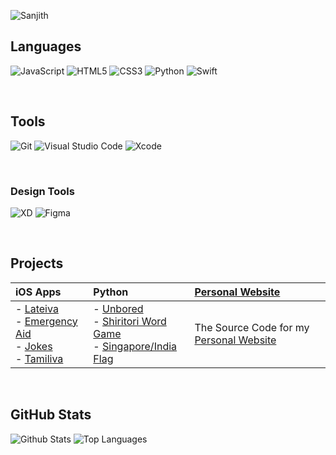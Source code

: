 ![Sanjith](https://cdn.glitch.me/54a9f616-088c-4c9c-b58e-d6249b0c3b0d/Sanjith.png?v=1640231434659) 

## Languages
<p>
  <img alt="JavaScript" src="https://img.shields.io/badge/javascript-%23323330.svg?style=for-the-badge&logo=javascript&logoColor=%23F7DF1E"/>
  <img alt="HTML5" src="https://img.shields.io/badge/html5-%23E34F26.svg?style=for-the-badge&logo=html5&logoColor=white"/>
  <img alt="CSS3" src="https://img.shields.io/badge/css3-%231572B6.svg?style=for-the-badge&logo=css3&logoColor=white"/>
  <img alt="Python" src="https://img.shields.io/badge/python-%2314354C.svg?style=for-the-badge&logo=python&logoColor=white"/>
  <img alt="Swift" src="https://img.shields.io/badge/swift-%23FA7343.svg?style=for-the-badge&logo=swift&logoColor=white"/>
</p>
<br />

## Tools
<p>
  <img alt="Git" src="https://img.shields.io/badge/git-%23F05033.svg?style=for-the-badge&logo=git&logoColor=white"/>
  <img alt="Visual Studio Code" src="https://img.shields.io/badge/VisualStudioCode-0078d7.svg?style=for-the-badge&logo=visual-studio-code&logoColor=white"/>
  <img alt="Xcode" src="https://img.shields.io/badge/Xcode-007ACC?style=for-the-badge&logo=Xcode&logoColor=white"/>
</p>

<br />

### Design Tools
<p>
  <img alt="XD" src="https://img.shields.io/badge/adobexd-%23FF26BE.svg?style=for-the-badge&logo=adobexd&logoColor=white"/>
  <img alt="Figma" src="https://img.shields.io/badge/figma-%23F24E1E.svg?style=for-the-badge&logo=figma&logoColor=white"/>
</p>

<br />

## Projects

| iOS Apps | Python | [Personal Website](hisanjith.com)
| :--- | :--- | :--- |
| - [Lateiva](https://github.com/Sanjith7146/Lateiva)<br />- [Emergency Aid](https://github.com/Sanjith7146/Emergency_Aid)<br />- [Jokes](https://github.com/Sanjith7146/Jokes)<br />- [Tamiliva](https://github.com/Sanjith7146/Tamiliva) | - [Unbored](https://github.com/Sanjith7146/Random-Project)<br />- [Shiritori Word Game](https://github.com/Sanjith7146/-Shiritori-word-game)<br />- [Singapore/India Flag](https://github.com/Sanjith7146/SG-IND-FLAG)<br /> | The Source Code for my [Personal Website](https://github.com/Sanjith7146/Personal_Website) |

<br />

## GitHub Stats

![Github Stats](https://github-readme-stats.vercel.app/api?username=Sanjith7146&theme=github_dark&title_color=fff&text_color=fff&count_private=true&show_icons=false&include_all_commits=true)
![Top Languages](https://github-readme-stats.vercel.app/api/top-langs/?username=Sanjith7146&theme=github_dark&title_color=fff&text_color=fff)
